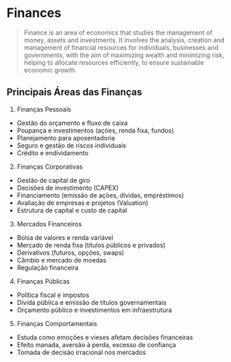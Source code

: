 # Finances

> Finance is an area of ​​economics that studies the management of money, assets and investments. It involves the analysis, creation and management of financial resources for individuals, businesses and governments, with the aim of maximizing wealth and minimizing risk, helping to allocate resources efficiently, to ensure sustainable economic growth.

## Principais Áreas das Finanças

1) Finanças Pessoais
- Gestão do orçamento e fluxo de caixa
- Poupança e investimentos (ações, renda fixa, fundos)
- Planejamento para aposentadoria
- Seguro e gestão de riscos individuais
- Crédito e endividamento

2) Finanças Corporativas
- Gestão de capital de giro
- Decisões de investimento (CAPEX)
- Financiamento (emissão de ações, dívidas, empréstimos)
- Avaliação de empresas e projetos (Valuation)
- Estrutura de capital e custo de capital

3) Mercados Financeiros
- Bolsa de valores e renda variável
- Mercado de renda fixa (títulos públicos e privados)
- Derivativos (futuros, opções, swaps)
- Câmbio e mercado de moedas
- Regulação financeira

4) Finanças Públicas
- Política fiscal e impostos
- Dívida pública e emissão de títulos governamentais
- Orçamento público e investimentos em infraestrutura

5) Finanças Comportamentais
- Estuda como emoções e vieses afetam decisões financeiras
- Efeito manada, aversão à perda, excesso de confiança
- Tomada de decisão irracional nos mercados
